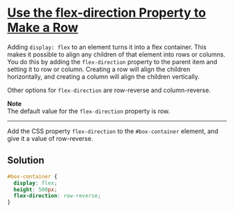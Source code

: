 # [Use the flex-direction Property to Make a Row](https://learn.freecodecamp.org/responsive-web-design/css-flexbox/use-the-flex-direction-property-to-make-a-row)

Adding `display: flex` to an element turns it into a flex container. This makes it possible to align any children of that element into rows or columns. You do this by adding the `flex-direction` property to the parent item and setting it to row or column. Creating a row will align the children horizontally, and creating a column will align the children vertically.

Other options for `flex-direction` are row-reverse and column-reverse.

**Note**  
The default value for the `flex-direction` property is row.

---

Add the CSS property `flex-direction` to the `#box-container` element, and give it a value of row-reverse.

## Solution

```css
#box-container {
  display: flex;
  height: 500px;
  flex-direction: row-reverse;
}
```